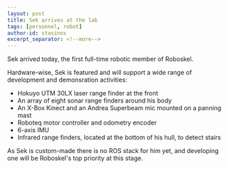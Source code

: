 ```yaml
---
layout: post
title: Sek arrives at the lab
tags: [personnel, robot]
author-id: stasinos
excerpt_separator: <!--more-->
---
```


Sek arrived today, the first full-time robotic member of Roboskel.

<!--more-->

Hardware-wise, Sek is featured and will support a wide range of
development and demonsration activities:

 * Hokuyo UTM 30LX laser range finder at the front
 * An array of eight sonar range finders around his body
 * An X-Box Kinect and an Andrea Superbeam mic mounted on a panning
   mast
 * Roboteq motor controller and odometry encoder
 * 6-axis IMU
 * Infrared range finders, located at the bottom of his hull, to
   detect stairs

As Sek is custom-made there is no ROS stack for him yet, and
developing one will be Roboskel's top priority at this stage.
